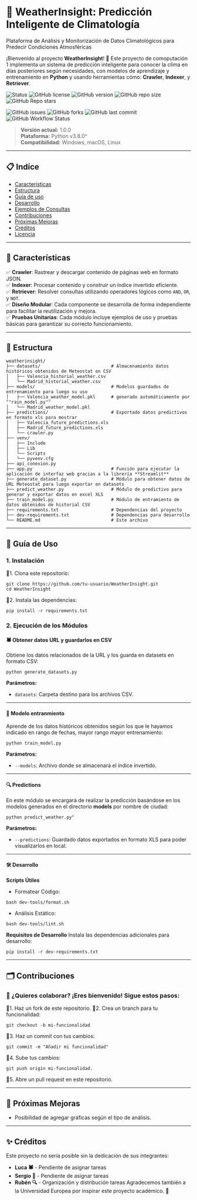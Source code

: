 # 🚀 **WeatherInsight: Predicción Inteligente de Climatología** 
Plataforma de Análisis y Monitorización de Datos Climatológicos para Predecir Condiciones Atmosféricas

¡Bienvenido al proyecto **WeatherInsight**! 🎯 Este proyecto de comoputación 1 implementa un sistema de predicción inteligente para conocer la clima en días posteriores según necesidades, con modelos de aprendizaje y entrenamiento en **Python** y usando herramientas cómo: **Crawler**, **Indexer**, y **Retriever**.

![Status](https://img.shields.io/badge/Estado-Desarrollo-yellow?style=flat-square)
![GitHub license](https://img.shields.io/github/license/RubenGamezTorrijos/WeatherInsight?style=flat-square)
![GitHub version](https://img.shields.io/github/v/tag/RubenGamezTorrijos/WeatherInsight?label=versión&style=flat-square)
![GitHub repo size](https://img.shields.io/github/repo-size/RubenGamezTorrijos/WeatherInsight?style=flat-square)
![GitHub Repo stars](https://img.shields.io/github/stars/RubenGamezTorrijos/WeatherInsight?style=social)

![GitHub issues](https://img.shields.io/github/issues/RubenGamezTorrijos/WeatherInsight?style=flat-square)
![GitHub forks](https://img.shields.io/github/forks/RubenGamezTorrijos/WeatherInsight?style=flat-square)
![GitHub last commit](https://img.shields.io/github/last-commit/RubenGamezTorrijos/WeatherInsight?style=flat-square)
![GitHub Workflow Status](https://img.shields.io/github/actions/workflow/status/RubenGamezTorrijos/WeatherInsight/main.yml?style=flat-square)


> **Versión actual:** 1.0.0  
> **Plataforma:** Python v3.8.0^  
> **Compatibilidad:** Windows, macOS, Linux

---

## 📋 Indíce
- [Características](#-características)
- [Estructura](#-estructura)
- [Guía de uso](#-guía-de-uso)
- [Desarrollo](#-desarrollo)
- [Ejemplos de Consultas](#-ejemplos-de-consultas)
- [Contribuciones](#-contribuciones)
- [Próximas Mejoras](#-próximas-mejoras)
- [Créditos](#-créditos)
- [Licencia](#-licencia)

---

## 🌟 **Características**

✅ **Crawler**: Rastrear y descargar contenido de páginas web en formato JSON.  
✅ **Indexer**: Procesar contenido y construir un índice invertido eficiente.  
✅ **Retriever**: Resolver consultas utilizando operadores lógicos como `AND`, `OR`, y `NOT`.  
✅ **Diseño Modular**: Cada componente se desarrolla de forma independiente para facilitar la reutilización y mejora.  
✅ **Pruebas Unitarias**: Cada módulo incluye ejemplos de uso y pruebas básicas para garantizar su correcto funcionamiento.

---

## 📂 **Estructura**

```plaintext
weatherinsight/
├── datasets/                           # Almacenamiento datos históricos obtenidos de Meteostat en CSV
│   ├── Valencia_historial_weather.csv       
│   └── Madrid_historial_weather.csv         
├── models/                             # Modelos guardados de entrenamiento para luego su uso
│   ├── Valencia_weather_model.pkl      # generado automáticamente por ""rain_model.py""
│   └── Madrid_weather_model.pkl        
├── predictions/                        # Exportado datos predictivos en formato xls para mostrar
│   ├── Valencia_future_predictions.xls
│   ├── Madrid_future_predictions.xls
│   └── crawler.py 
├── venv/        
│   ├── Include 
│   ├── Lib
│   └── Scripts
│   └── pyvenv.cfg 
├── api_conexion.py
├── app.py                              # Función para ejecutar la aplicación de interfaz web gracias a la librería **Streamlit**
├── generate_dataset.py                 # Módulo para obtener datos de URL Meteostat para luego exportar en datasets
├── predict_weather.py                  # Módulo de predictivo para generar y exportar datos en excel XLS
├── train_model.py                      # Módulo de entramiento de datos obtenidos de historial CSV
├── requirements.txt                    # Dependencias del proyecto
├── dev-requirements.txt                # Dependencias para desarrollo
└── README.md                           # Este archivo
```
---

## 🚀 **Guía de Uso**
### 1. Instalación
🔹1. Clona este repositorio:
```
git clone https://github.com/tu-usuario/WeatherInsight.git
cd WeatherInsight
```

🔹2. Instala las dependencias:
```
pip install -r requirements.txt
```

### 2. Ejecución de los Módulos
#### 🕷️ Obtener datos URL y guardarlos en CSV
Obtiene los datos relacionados de la URL y los guarda en datasets en formato CSV:
```
python generate_datasets.py
```
**Parámetros:**

- ``datasets``: Carpeta destino para los archivos CSV.

---

#### 📇 Modelo entranmiento
Aprende de los datos históricos obtenidos según los que le hayamos indicado en rango de fechas, mayor rango mayor entrenamiento:

```
python train_model.py
```
**Parámetros:**

- ``--models``: Archivo donde se almacenará el índice invertido.

---

#### 🔍 Predictions
En este módulo se encargará de realizar la predicción basándose en los modelos generados en el directorio **models** por nombre de ciudad:
```
python predict_weather.py"
```
**Parámetros:**
- ``--predictions``: Guardado datos exportados en formato XLS para poder visualizarlos en local.

---

#### 🛠️ Desarrollo
**Scripts Útiles**
- Formatear Código:
```
bash dev-tools/format.sh
```
- Análisis Estático:
```
bash dev-tools/lint.sh
```
**Requisitos de Desarrollo**
Instala las dependencias adicionales para desarrollo:
```
pip install -r dev-requirements.txt
```

---

## 🗂️ Contribuciones
### 🤝 ¿Quieres colaborar? ¡Eres bienvenido! Sigue estos pasos:

🔹1. Haz un fork de este repositorio.
🔹2. Crea un branch para tu funcionalidad:
```
git checkout -b mi-funcionalidad
```
🔹3. Haz un commit con tus cambios:
```
git commit -m "Añadir mi funcionalidad"
```
🔹4. Sube tus cambios:
```
git push origin mi-funcionalidad.
```
🔹5. Abre un pull request en este repositorio.

---

## 🤖 Próximas Mejoras
- Posibilidad de agregar gráficas según el tipo de análisis.

---

## ✨ Créditos
Este proyecto no sería posible sin la dedicación de sus integrantes:

- **Luca 🕷️** - Pendiente de asignar tareas
- **Sergio 📇** - Pendiente de asignar tareas
- **Rubén 🔍** - Organización y distribución tareas
Agradecemos también a la Universidad Europea por inspirar este proyecto académico. 🙌
